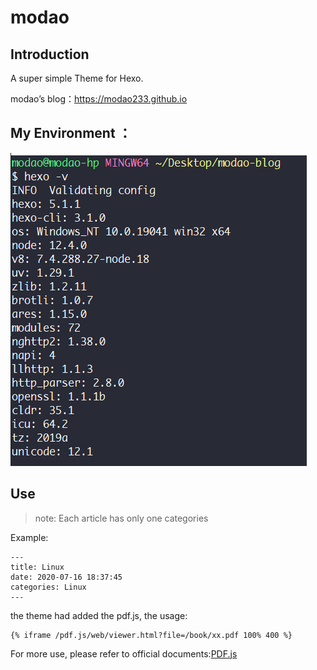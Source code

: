 # modao

## Introduction

A super simple Theme for Hexo.

modao’s blog：https://modao233.github.io

## My Environment ：

![image-20201001232534443](Environment.png)

## Use

>   note: Each article has only one categories

Example:

```
---
title: Linux
date: 2020-07-16 18:37:45
categories: Linux
---
```

the theme had added the pdf.js, the usage:

```
{% iframe /pdf.js/web/viewer.html?file=/book/xx.pdf 100% 400 %}
```

For more use, please refer to official documents:[PDF.js](https://github.com/mozilla/pdf.js)